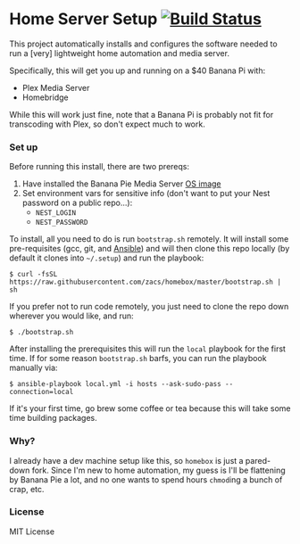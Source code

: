 # Home Server Setup [![Build Status](https://travis-ci.org/zacs/homebox.svg)](https://travis-ci.org/zacs/homebox)

This project automatically installs and configures the software needed to run a [very] lightweight home automation and media server.

Specifically, this will get you up and running on a $40 Banana Pi with:

- Plex Media Server
- Homebridge

While this will work just fine, note that a Banana Pi is probably not fit for transcoding with Plex, so don't expect much to work.

### Set up

Before running this install, there are two prereqs:

1. Have installed the Banana Pie Media Server [OS image](http://www.htpcguides.com/banana-pi-pro-home-media-server-installer-image/)
2. Set environment vars for sensitive info (don't want to put your Nest password on a public repo...):
    - `NEST_LOGIN`
    - `NEST_PASSWORD`

To install, all you need to do is run `bootstrap.sh` remotely. It will install some pre-requisites (gcc, git, and [Ansible](http://docs.ansible.com/)) and will then clone this repo locally (by default it clones into `~/.setup`) and run the playbook:

    $ curl -fsSL https://raw.githubusercontent.com/zacs/homebox/master/bootstrap.sh | sh

If you prefer not to run code remotely, you just need to clone the repo down wherever you would like, and run:

    $ ./bootstrap.sh

After installing the prerequisites this will run the `local` playbook
for the first time. If for some reason `bootstrap.sh` barfs, you can run the playbook manually via:

    $ ansible-playbook local.yml -i hosts --ask-sudo-pass --connection=local

If it's your first time, go brew some coffee or tea because this will
take some time building packages.

### Why?

I already have a dev machine setup like this, so `homebox` is just a pared-down fork. Since I'm new to home automation, my guess is I'll be flattening by Banana Pie a lot, and no one wants to spend hours `chmod`ing a bunch of crap, etc.

### License

MIT License
